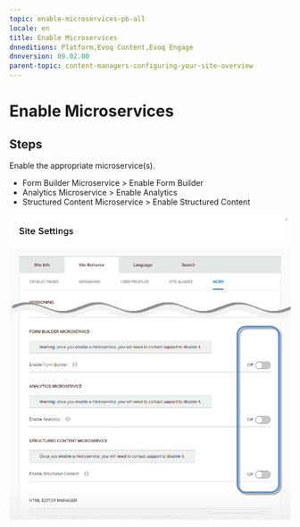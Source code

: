 ```yaml
---
topic: enable-microservices-pb-all
locale: en
title: Enable Microservices
dnneditions: Platform,Evoq Content,Evoq Engage
dnnversion: 09.02.00
parent-topic: content-managers-configuring-your-site-overview
---
```


# Enable Microservices

## Steps

Enable the appropriate microservice(s).

*   Form Builder Microservice \> Enable Form Builder
*   Analytics Microservice \> Enable Analytics
*   Structured Content Microservice \> Enable Structured Content

  

![Enable microservices](/images/scr-SiteSettings-SiteBehavior-More-Microservices.png)
